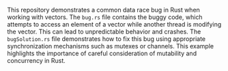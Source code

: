 This repository demonstrates a common data race bug in Rust when working with vectors.  The `bug.rs` file contains the buggy code, which attempts to access an element of a vector while another thread is modifying the vector. This can lead to unpredictable behavior and crashes. The `bugSolution.rs` file demonstrates how to fix this bug using appropriate synchronization mechanisms such as mutexes or channels. This example highlights the importance of careful consideration of mutability and concurrency in Rust.